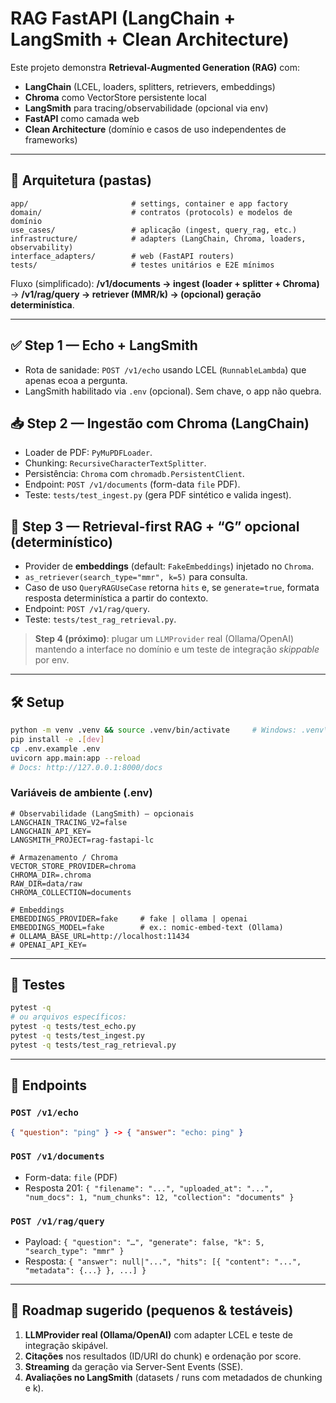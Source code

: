 # RAG FastAPI (LangChain + LangSmith + Clean Architecture)

Este projeto demonstra **Retrieval-Augmented Generation (RAG)** com:
- **LangChain** (LCEL, loaders, splitters, retrievers, embeddings)
- **Chroma** como VectorStore persistente local
- **LangSmith** para tracing/observabilidade (opcional via env)
- **FastAPI** como camada web
- **Clean Architecture** (domínio e casos de uso independentes de frameworks)

---

## 🧱 Arquitetura (pastas)

```
app/                       # settings, container e app factory
domain/                    # contratos (protocols) e modelos de domínio
use_cases/                 # aplicação (ingest, query_rag, etc.)
infrastructure/            # adapters (LangChain, Chroma, loaders, observability)
interface_adapters/        # web (FastAPI routers)
tests/                     # testes unitários e E2E mínimos
```

Fluxo (simplificado): **/v1/documents → ingest (loader + splitter + Chroma)** → **/v1/rag/query → retriever (MMR/k) → (opcional) geração determinística**.

---

## ✅ Step 1 — Echo + LangSmith

- Rota de sanidade: `POST /v1/echo` usando LCEL (`RunnableLambda`) que apenas ecoa a pergunta.
- LangSmith habilitado via `.env` (opcional). Sem chave, o app não quebra.

## 📥 Step 2 — Ingestão com Chroma (LangChain)

- Loader de PDF: `PyMuPDFLoader`.
- Chunking: `RecursiveCharacterTextSplitter`.
- Persistência: `Chroma` com `chromadb.PersistentClient`.
- Endpoint: `POST /v1/documents` (form-data `file` PDF).
- Teste: `tests/test_ingest.py` (gera PDF sintético e valida ingest).

## 🔎 Step 3 — Retrieval-first RAG + “G” opcional (determinístico)

- Provider de **embeddings** (default: `FakeEmbeddings`) injetado no `Chroma`.
- `as_retriever(search_type="mmr", k=5)` para consulta.
- Caso de uso `QueryRAGUseCase` retorna `hits` e, se `generate=true`, formata resposta determinística a partir do contexto.
- Endpoint: `POST /v1/rag/query`.
- Teste: `tests/test_rag_retrieval.py`.

> **Step 4 (próximo)**: plugar um `LLMProvider` real (Ollama/OpenAI) mantendo a interface no domínio e um teste de integração *skippable* por env.

---

## 🛠️ Setup

```bash
python -m venv .venv && source .venv/bin/activate     # Windows: .venv\Scripts\activate
pip install -e .[dev]
cp .env.example .env
uvicorn app.main:app --reload
# Docs: http://127.0.0.1:8000/docs
```

### Variáveis de ambiente (.env)

```dotenv
# Observabilidade (LangSmith) — opcionais
LANGCHAIN_TRACING_V2=false
LANGCHAIN_API_KEY=
LANGSMITH_PROJECT=rag-fastapi-lc

# Armazenamento / Chroma
VECTOR_STORE_PROVIDER=chroma
CHROMA_DIR=.chroma
RAW_DIR=data/raw
CHROMA_COLLECTION=documents

# Embeddings
EMBEDDINGS_PROVIDER=fake     # fake | ollama | openai
EMBEDDINGS_MODEL=fake        # ex.: nomic-embed-text (Ollama)
# OLLAMA_BASE_URL=http://localhost:11434
# OPENAI_API_KEY=
```

---

## 🧪 Testes

```bash
pytest -q
# ou arquivos específicos:
pytest -q tests/test_echo.py
pytest -q tests/test_ingest.py
pytest -q tests/test_rag_retrieval.py
```

---

## 🧭 Endpoints

### `POST /v1/echo`
```json
{ "question": "ping" } -> { "answer": "echo: ping" }
```

### `POST /v1/documents`
- Form-data: `file` (PDF)
- Resposta 201: `{ "filename": "...", "uploaded_at": "...", "num_docs": 1, "num_chunks": 12, "collection": "documents" }`

### `POST /v1/rag/query`
- Payload: `{ "question": "…", "generate": false, "k": 5, "search_type": "mmr" }`
- Resposta: `{ "answer": null|"...", "hits": [{ "content": "...", "metadata": {...} }, ...] }`

---

## 🧭 Roadmap sugerido (pequenos & testáveis)
1. **LLMProvider real (Ollama/OpenAI)** com adapter LCEL e teste de integração skipável.
2. **Citações** nos resultados (ID/URI do chunk) e ordenação por score.
3. **Streaming** da geração via Server-Sent Events (SSE).
4. **Avaliações no LangSmith** (datasets / runs com metadados de chunking e k).
